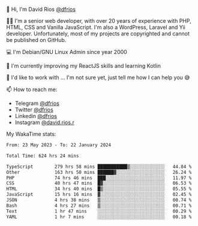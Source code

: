👋 Hi, I'm David Rios [@dfrios](https://github.com/dfrios)

👨‍💻 I'm a senior web developer, with over 20 years of experience with PHP, HTML, CSS and Vanilla JavaScript. I'm also a WordPress, Laravel and Yii developer. Unfortunately, most of my projects are copyrighted and cannot be published on GitHub.

💻 I'm Debian/GNU Linux Admin since year 2000

🌱 I'm currently improving my ReactJS skills and learning Kotlin

💞️ I'd like to work with ... I'm not sure yet, just tell me how I can help you 😅


📫 How to reach me:
* Telegram [@dfrios](https://t.me/dfrios)
* Twitter [@dfrios](https://twitter.com/dfrios)
* Linkedin [@dfrios](https://linkedin.com/in/dfrios)
* Instagram [@david.rios.r](https://instagram.com/david.rios.r)



My WakaTime stats:
<!--START_SECTION:waka-->

```txt
From: 23 May 2023 - To: 22 January 2024

Total Time: 624 hrs 24 mins

TypeScript        279 hrs 58 mins ███████████▒░░░░░░░░░░░░░   44.84 %
Other             163 hrs 50 mins ██████▓░░░░░░░░░░░░░░░░░░   26.24 %
PHP               74 hrs 46 mins  ███░░░░░░░░░░░░░░░░░░░░░░   11.97 %
CSS               40 hrs 47 mins  █▓░░░░░░░░░░░░░░░░░░░░░░░   06.53 %
HTML              34 hrs 40 mins  █▒░░░░░░░░░░░░░░░░░░░░░░░   05.55 %
JavaScript        15 hrs 16 mins  ▓░░░░░░░░░░░░░░░░░░░░░░░░   02.45 %
JSON              4 hrs 38 mins   ▒░░░░░░░░░░░░░░░░░░░░░░░░   00.74 %
Bash              4 hrs 27 mins   ▒░░░░░░░░░░░░░░░░░░░░░░░░   00.71 %
Text              1 hr 47 mins    ░░░░░░░░░░░░░░░░░░░░░░░░░   00.29 %
YAML              1 hr 7 mins     ░░░░░░░░░░░░░░░░░░░░░░░░░   00.18 %
```

<!--END_SECTION:waka-->
